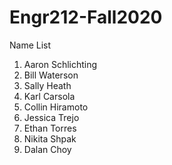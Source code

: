 # Engr212-Fall2020

Name List
1. Aaron Schlichting
2. Bill Waterson
3. Sally Heath
4. Karl Carsola
5. Collin Hiramoto
6. Jessica Trejo
7. Ethan Torres
8. Nikita Shpak
9. Dalan Choy

